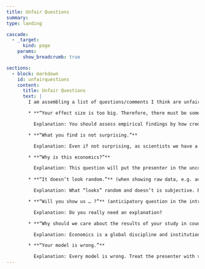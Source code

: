 ```yaml
---
title: Unfair Questions
summary: 
type: landing

cascade:
  - _target:
      kind: page
    params:
      show_breadcrumb: true

sections:
  - block: markdown
    id: unfairquestions
    content:
      title: Unfair Questions
      text: |
        I am assembling a list of questions/comments I think are unfair to be directed towards seminar speakers (with reasons why they should be considered unfair). If you disagree with my assessment or have questions you want to be added to this list, please reach out!

        * **“Your effect size is too big. Therefore, there must be something wrong with your identification strategy / approach.”**

          Explanation: You should assess empirical findings by how credible the identification strategy / approach is. If you only focus on effect size to infer whether identification is credible, publications will eventually contain too many false positives with small effect sizes and lack true positives with large effect sizes. Note that (as David Jaeger pointed out) this is a compound statement: Noting a large effect size per se is okay. But it is not sufficient to dismiss the study’s findings. Paul Huenermund remarked that it is important to also consider factors beyond the identification strategy, such as sample size. That’s why the statement above now includes the word “approach”: to reflect all choices/factors of one’s estimations that may lead to a lack of credibility of the findings.

        * **“What you find is not surprising.”**

          Explanation: Even if not surprising, as scientists we have a duty to show what is true and what is not and what defies or confirms conventional wisdom. If we focus on surprising findings only, we risk publishing too many articles containing false surprising positives and we will publish too few true, yet unsurprising results.

        * **“Why is this economics?”**

          Explanation: This question will put the presenter in the uncomfortable position to tell you how the setting contains some sort of allocational inefficiency or influences other parameters that eventually are part of economic decisions. Given that almost every resource is scarce and we can express almost everything in money, the presenter will likely have a good answer ready, such that you don’t learn anything from asking your question. And even if it’s not strictly economics, why do you care? As a researcher, you work in the business of expanding knowledge, irrespective of the label!
        
        * **“It doesn’t look random.”** (when showing raw data, e.g. across space)

          Explanation: What “looks” random and doesn’t is subjective. Randomness also is not equal to uniformity. If you doubt the randomness of something, evaluate the quality of the identification strategy instead.

        * **“Will you show us … ?”** (anticipatory question in the introduction that will definitely be addressed later in the talk)

          Explanation: Do you really need an explanation?

        * **“Why should we care about the results of your study in country X? My home country has a completely different institutional feature…”**

          Explanation: Economics is a global discipline and institutional differences may shape different behaviors. Only because it is not relevant in your country doesn’t make it irrelevant for everyone on the planet.

        * **“Your model is wrong.”**

          Explanation: Every model is wrong. Treat the presenter with some courtesy. 
---
```

